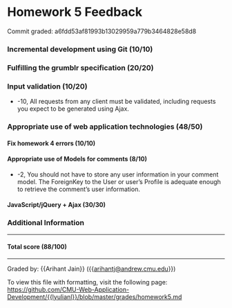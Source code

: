 Homework 5 Feedback
==================

Commit graded: a6fdd53af81993b13029959a779b3464828e58d8

### Incremental development using Git (10/10)

### Fulfilling the grumblr specification (20/20)

### Input validation (10/20)
  * -10, All requests from any client must be validated, including requests you expect to be generated using Ajax.

### Appropriate use of web application technologies (48/50)

#### Fix homework 4 errors (10/10)

#### Appropriate use of Models for comments (8/10)
  * -2, You should not have to store any user information in your comment model. The ForeignKey to the User or user’s Profile is adequate enough to retrieve the comment’s user information.  

#### JavaScript/jQuery + Ajax (30/30)

### Additional Information

---
#### Total score (88/100)
---
Graded by: {{Arihant Jain}} ({{arihantj@andrew.cmu.edu}})

To view this file with formatting, visit the following page: https://github.com/CMU-Web-Application-Development/{{lyulianl}}/blob/master/grades/homework5.md
